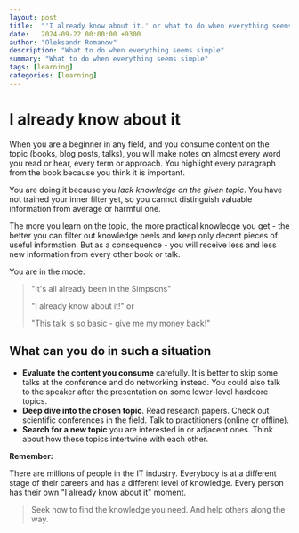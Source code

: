 ```yaml
---
layout: post
title:  "'I already know about it.' or what to do when everything seems simple"
date:   2024-09-22 00:00:00 +0300
author: "Oleksandr Romanov"
description: "What to do when everything seems simple"
summary: "What to do when everything seems simple"
tags: [learning]
categories: [learning]
---
```


# I already know about it

When you are a beginner in any field, and you consume content on the topic (books, blog posts, talks), you will make notes on almost every word you read or hear, every term or approach. You highlight every paragraph from the book because you think it is important.

You are doing it because you *lack knowledge on the given topic*. You have not trained your inner filter yet, so you cannot distinguish valuable information from average or harmful one.

The more you learn on the topic, the more practical knowledge you get - the better you can filter out knowledge peels and keep only decent pieces of useful information. But as a consequence - you will receive less and less new information from every other book or talk.

You are in the mode:
> "It's all already been in the Simpsons"
> 
> "I already know about it!" or 
> 
> "This talk is so basic - give me my money back!"

## What can you do in such a situation

* **Evaluate the content you consume** carefully. It is better to skip some talks at the conference and do networking instead. You could also talk to the speaker after the presentation on some lower-level hardcore topics. 
* **Deep dive into the chosen topic**. Read research papers. Check out scientific conferences in the field. Talk to practitioners (online or offline). 
* **Search for a new topic** you are interested in or adjacent ones. Think about how these topics intertwine with each other. 

**Remember:** 

There are millions of people in the IT industry. Everybody is at a different stage of their careers and has a different level of knowledge. Every person has their own "I already know about it" moment. 

> Seek how to find the knowledge you need. And help others along the way.